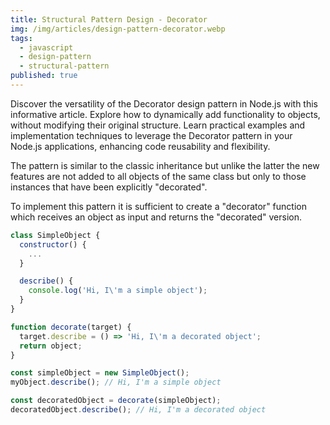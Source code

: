 ```yaml
---
title: Structural Pattern Design - Decorator
img: /img/articles/design-pattern-decorator.webp
tags:
  - javascript
  - design-pattern
  - structural-pattern
published: true
---
```


Discover the versatility of the Decorator design pattern in Node.js with this informative article. Explore how to dynamically add functionality to objects, without modifying their original structure. Learn practical examples and implementation techniques to leverage the Decorator pattern in your Node.js applications, enhancing code reusability and flexibility.

<!--more-->

The pattern is similar to the classic inheritance but unlike the latter the new features are not added to all objects of the same class but only to those instances that have been explicitly "decorated".

To implement this pattern it is sufficient to create a "decorator" function which receives an object as input and returns the "decorated" version.

```javascript
class SimpleObject {
  constructor() {
    ...
  }

  describe() {
    console.log('Hi, I\'m a simple object');
  }
}

function decorate(target) {
  target.describe = () => 'Hi, I\'m a decorated object';
  return object;
}

const simpleObject = new SimpleObject();
myObject.describe(); // Hi, I'm a simple object

const decoratedObject = decorate(simpleObject);
decoratedObject.describe(); // Hi, I'm a decorated object
```
